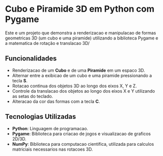 # Cubo e Piramide 3D em Python com Pygame

Este e um projeto  que demonstra a renderizacao e manipulacao de formas geometricas 3D (um cubo e uma piramide) utilizando a biblioteca Pygame e a matematica de rotação e translacao 3D/ 

## Funcionalidades

- Renderizacao de um **Cubo** e de uma **Piramide** em um espaco 3D.
- Alternar entre a exibicao de um cubo e uma piramide pressionando a tecla **S**.
- Rotacao continua dos objetos 3D ao longo dos eixos X, Y e Z.
- Controle da translacao dos objetos ao longo dos eixos X e Y utilizando as setas do teclado.
- Alteracao da cor das formas com a tecla **C**.

## Tecnologias Utilizadas

- **Python**: Linguagem de programacao.
- **Pygame**: Biblioteca para criacao de jogos e visualizacao de graficos 2D/3D.
- **NumPy**: Biblioteca para computacao cientifica, utilizada para calculos matriciais necessarios nas rotacoes 3D.


